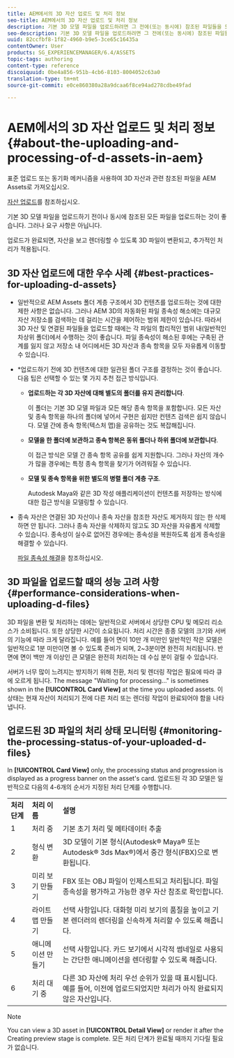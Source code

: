 ```yaml
---
title: AEM에서의 3D 자산 업로드 및 처리 정보
seo-title: AEM에서의 3D 자산 업로드 및 처리 정보
description: 기본 3D 모델 파일을 업로드하려면 그 전에(또는 동시에) 참조된 파일들을 모두 업로드하는 것이 좋습니다. 업로드가 완료되면, 자산을 보고 렌더링할 수 있도록 3D 파일이 변환되고, 추가적인 처리가 적용됩니다.
seo-description: 기본 3D 모델 파일을 업로드하려면 그 전에(또는 동시에) 참조된 파일들을 모두 업로드하는 것이 좋습니다. 업로드가 완료되면, 자산을 보고 렌더링할 수 있도록 3D 파일이 변환되고, 추가적인 처리가 적용됩니다.
uuid: 82ccfbf8-1f82-4960-b9e5-3ce65c16435a
contentOwner: User
products: SG_EXPERIENCEMANAGER/6.4/ASSETS
topic-tags: authoring
content-type: reference
discoiquuid: 0be4a856-951b-4cb6-8103-8004052c63a0
translation-type: tm+mt
source-git-commit: e0ce860380a28a9dcaa6f8ce94ad278cdbe49fad

---
```



# AEM에서의 3D 자산 업로드 및 처리 정보{#about-the-uploading-and-processing-of-d-assets-in-aem}

표준 업로드 또는 동기화 메커니즘을 사용하여 3D 자산과 관련 참조된 파일을 AEM Assets로 가져오십시오.

[자산 업로드](/help/assets/managing-assets-touch-ui.md#uploading-assets)를 참조하십시오.

기본 3D 모델 파일을 업로드하기 전이나 동시에 참조된 모든 파일을 업로드하는 것이 좋습니다. 그러나 요구 사항은 아닙니다.

업로드가 완료되면, 자산을 보고 렌더링할 수 있도록 3D 파일이 변환되고, 추가적인 처리가 적용됩니다.

## 3D 자산 업로드에 대한 우수 사례 {#best-practices-for-uploading-d-assets}

* 일반적으로 AEM Assets 폴더 계층 구조에서 3D 컨텐츠를 업로드하는 것에 대한 제한 사항은 없습니다. 그러나 AEM 3D의 자동화된 파일 종속성 해소에는 대규모 자산 저장소를 검색하는 데 걸리는 시간을 제어하는 범위 제한이 있습니다. 따라서 3D 자산 및 연결된 파일들을 업로드할 때에는 각 파일의 합리적인 범위 내(일반적인 차상위 폴더)에서 수행하는 것이 좋습니다. 파일 종속성이 해소된 후에는 구축된 관계를 잃지 않고 저장소 내 어디에서든 3D 자산과 종속 항목을 모두 자유롭게 이동할 수 있습니다.
* *업로드하기 전에 3D 컨텐츠에 대한 일관된 폴더 구조를 결정하는 것이 좋습니다. 다음 팁은 선택할 수 있는 몇 가지 추천 접근 방식입니다.

   * **업로드하는 각 3D 자산에 대해 별도의 폴더를 유지 관리합니다**.

      이 폴더는 기본 3D 모델 파일과 모든 해당 종속 항목을 포함합니다. 모든 자산 및 종속 항목을 하나의 폴더에 넣어서 구현은 쉽지만 컨텐츠 검색은 쉽지 않습니다. 모델 간에 종속 항목(텍스처 맵)을 공유하는 것도 복잡해집니다.

   * **모델을 한 폴더에 보관하고 종속 항복은 동위 폴더나 하위 폴더에 보관합니다**.

      이 접근 방식은 모델 간 종속 항목 공유를 쉽게 지원합니다. 그러나 자산의 개수가 많을 경우에는 특정 종속 항목을 찾기가 어려워질 수 있습니다.

   * **모델 및 종속 항목을 위한 별도의 병렬 폴더 계층 구조**.

      Autodesk Maya와 같은 3D 작성 애플리케이션이 컨텐츠를 저장하는 방식에 대한 접근 방식을 모델링할 수 있습니다.

* 종속 자산은 연결된 3D 자산이나 종속 자산을 참조한 자산도 제거하지 않는 한 삭제하면 안 됩니다. 그러나 종속 자산을 삭제하지 않고도 3D 자산을 자유롭게 삭제할 수 있습니다. 종속성이 실수로 없어진 경우에는 종속성을 복원하도록 쉽게 종속성을 해결할 수 있습니다.

   [파일 종속성 해결](/help/assets/resolve-file-dependencies.md)을 참조하십시오.

## 3D 파일을 업로드할 때의 성능 고려 사항 {#performance-considerations-when-uploading-d-files}

3D 파일을 변환 및 처리하는 데에는 일반적으로 서버에서 상당한 CPU 및 메모리 리소스가 소비됩니다. 또한 상당한 시간이 소요됩니다. 처리 시간은 종종 모델의 크기와 서버의 기능에 따라 크게 달라집니다. 예를 들어 면이 10만 개 미만인 일반적인 작은 모델은 일반적으로 1분 미만이면 볼 수 있도록 준비가 되며, 2~3분이면 완전히 처리됩니다. 반면에 면이 백만 개 이상인 큰 모델은 완전히 처리하는 데 수십 분이 걸릴 수 있습니다.

서버가 너무 많이 느려지는 방지하기 위해 전환, 처리 및 렌더링 작업은 필요에 따라 큐에 오르게 됩니다. The message &quot;Waiting for processing...&quot; is sometimes shown in the **[!UICONTROL Card View]** at the time you uploaded assets. 이 상태는 현재 자산이 처리되기 전에 다른 처리 또는 렌더링 작업이 완료되어야 함을 나타냅니다.

## 업로드된 3D 파일의 처리 상태 모니터링 {#monitoring-the-processing-status-of-your-uploaded-d-files}

In **[!UICONTROL Card View]** only, the processing status and progression is displayed as a progress banner on the asset&#39;s card. 업로드된 각 3D 모델은 일반적으로 다음의 4-6개의 순서가 지정된 처리 단계를 수행합니다.

<table> 
 <tbody> 
  <tr> 
   <td><strong>처리 단계</strong><br /> </td> 
   <td><strong>처리 이름</strong></td> 
   <td><strong>설명</strong></td> 
  </tr> 
  <tr> 
   <td>1</td> 
   <td>처리 중</td> 
   <td>기본 초기 처리 및 메타데이터 추출</td> 
  </tr> 
  <tr> 
   <td>2</td> 
   <td>형식 변환</td> 
   <td>3D 모델이 기본 형식(Autodesk® Maya® 또는 Autodesk® 3ds Max®)에서 중간 형식(FBX)으로 변환됩니다.</td> 
  </tr> 
  <tr> 
   <td>3</td> 
   <td>미리 보기 만들기</td> 
   <td>FBX 또는 OBJ 파일이 인제스트되고 처리됩니다. 파일 종속성을 평가하고 가능한 경우 자산 참조로 확인합니다.</td> 
  </tr> 
  <tr> 
   <td>4</td> 
   <td>라이트맵 만들기</td> 
   <td>선택 사항입니다. 대화형 미리 보기의 품질을 높이고 기본 렌더러의 렌더링을 신속하게 처리할 수 있도록 해줍니다.</td> 
  </tr> 
  <tr> 
   <td>5</td> 
   <td>애니메이션 만들기</td> 
   <td>선택 사항입니다. 카드 보기에서 시각적 썸네일로 사용되는 간단한 애니메이션을 렌더링할 수 있도록 해줍니다.</td> 
  </tr> 
  <tr> 
   <td>6</td> 
   <td>처리 대기 중</td> 
   <td>다른 3D 자산에 처리 우선 순위가 있을 때 표시됩니다. 예를 들어, 이전에 업로드되었지만 처리가 아직 완료되지 않은 자산입니다.</td> 
  </tr> 
 </tbody> 
</table>

>[!NOTE]
>
>You can view a 3D asset in **[!UICONTROL Detail View]** or render it after the Creating preview stage is complete. 모든 처리 단계가 완료될 때까지 기다릴 필요가 없습니다.

